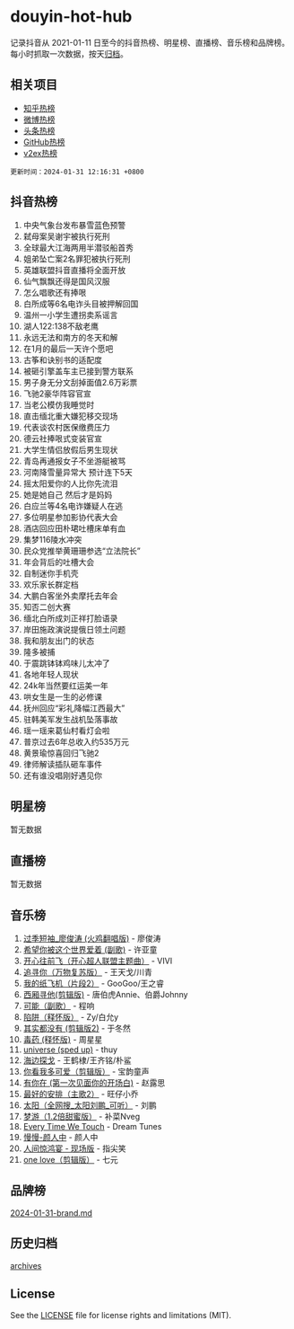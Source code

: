 # douyin-hot-hub

记录抖音从 2021-01-11 日至今的抖音热榜、明星榜、直播榜、音乐榜和品牌榜。每小时抓取一次数据，按天[归档](archives)。

## 相关项目

- [知乎热榜](https://github.com/lonnyzhang423/zhihu-hot-hub)
- [微博热榜](https://github.com/lonnyzhang423/weibo-hot-hub)
- [头条热榜](https://github.com/lonnyzhang423/toutiao-hot-hub)
- [GitHub热榜](https://github.com/lonnyzhang423/github-hot-hub)
- [v2ex热榜](https://github.com/lonnyzhang423/v2ex-hot-hub)


`更新时间：2024-01-31 12:16:31 +0800`

## 抖音热榜

1. 中央气象台发布暴雪蓝色预警
1. 弑母案吴谢宇被执行死刑
1. 全球最大江海两用半潜驳船首秀
1. 姐弟坠亡案2名罪犯被执行死刑
1. 英雄联盟抖音直播将全面开放
1. 仙气飘飘还得是国风汉服
1. 怎么唱歌还有捧哏
1. 白所成等6名电诈头目被押解回国
1. 温州一小学生遭拐卖系谣言
1. 湖人122:138不敌老鹰
1. 永远无法和南方的冬天和解
1. 在1月的最后一天许个愿吧
1. 古筝和诀别书的适配度
1. 被砸引擎盖车主已接到警方联系
1. 男子身无分文刮掉面值2.6万彩票
1. 飞驰2豪华阵容官宣
1. 当老公模仿我睡觉时
1. 直击缅北重大嫌犯移交现场
1. 代表谈农村医保缴费压力
1. 德云社捧哏式变装官宣
1. 大学生情侣放假后男生现状
1. 青岛再通报女子不坐游艇被骂
1. 河南降雪量异常大 预计连下5天
1. 摇太阳爱你的人比你先流泪
1. 她是她自己 然后才是妈妈
1. 白应兰等4名电诈嫌疑人在逃
1. 多位明星参加影协代表大会
1. 酒店回应田朴珺吐槽床单有血
1. 集梦116陵水冲突
1. 民众党推举黄珊珊参选“立法院长”
1. 年会背后的吐槽大会
1. 自制迷你手机壳
1. 欢乐家长群定档
1. 大鹏白客坐外卖摩托去年会
1. 知否二创大赛
1. 缅北白所成刘正祥打脸语录
1. 岸田施政演说提俄日领土问题
1. 我和朋友出门的状态
1. 隆多被捕
1. 于震跳钵钵鸡味儿太冲了
1. 各地年轻人现状
1. 24k年当然要红运美一年
1. 哄女生是一生的必修课
1. 抚州回应“彩礼降幅江西最大”
1. 驻韩美军发生战机坠落事故
1. 瑶一瑶来葛仙村看灯会啦
1. 普京过去6年总收入约535万元
1. 黄景瑜惊喜回归飞驰2
1. 律师解读插队砸车事件
1. 还有谁没唱刚好遇见你

## 明星榜

暂无数据

## 直播榜

暂无数据

## 音乐榜

1. [过季短袖_廖俊涛 (火鸡翻唱版)](https://sf86-cdn-tos.douyinstatic.com/obj/tos-cn-ve-2774/ogQVJl0tRBKxQgZji7YClFEBrVDeHpPTWfCZbQ) - 廖俊涛
1. [希望你被这个世界爱着 (副歌)](https://sf86-cdn-tos.douyinstatic.com/obj/tos-cn-ve-2774/oUHCmWQfZlE3QQBKBeD8rCFLpJzPgCpImhsxMt) - 许亚童
1. [开心往前飞（开心超人联盟主题曲）](https://sf86-cdn-tos.douyinstatic.com/obj/tos-cn-ve-2774/9d8fb7c82cf1421fb93a9fe925275e0a) - VIVI
1. [追寻你（万物复苏版）](https://sf86-cdn-tos.douyinstatic.com/obj/tos-cn-ve-2774/oYeAZJsbjIDit9APmBg8u6uDUQnHmoCf3gbo74) - 王天戈/川青
1. [我的纸飞机（片段2）](https://sf86-cdn-tos.douyinstatic.com/obj/tos-cn-ve-2774/oM2ZrKcg2CD5AeRB2gkeXOFB1IxAGJdZPazYHf) - GooGoo/王之睿
1. [西厢寻他(剪辑版)](https://sf86-cdn-tos.douyinstatic.com/obj/tos-cn-ve-2774/oUsAVfAQKlRNxEv5qxvIB8o5qmIWUcXbzJKJhw) - 唐伯虎Annie、伯爵Johnny
1. [可能（副歌）](https://sf3-cdn-tos.douyinstatic.com/obj/tos-cn-ve-2774/cde1731888894259b333569393c2fb51) - 程响
1. [陷阱（释怀版）](https://sf3-cdn-tos.douyinstatic.com/obj/tos-cn-ve-2774/oE8C21LeZrzKLDFfQYgMzx4GAIHageG5IzayY7) - Zy/白允y
1. [其实都没有 (剪辑版2)](https://sf3-cdn-tos.douyinstatic.com/obj/tos-cn-ve-2774/oEBNQenHZtBhxYjGgUDQk0BCHTigQafgFlbQ7k) - 于冬然
1. [毒药 (释怀版)](https://sf6-cdn-tos.douyinstatic.com/obj/tos-cn-ve-2774/oYILMEAzspdZBIzy4frJNB8ZHPHWAhiwowd4Ad) - 周星星
1. [universe (sped up)](https://sf86-cdn-tos.douyinstatic.com/obj/tos-cn-ve-2774/oIQnurQLDCsdYeegkM4CKuVb23MZBXtX6QB8bv) - thuy
1. [海边探戈](https://sf86-cdn-tos.douyinstatic.com/obj/tos-cn-ve-2774/os9gE0VQCGqt6VQkZDyBBYvfSDY0QFe3vVmubn) - 王鹤棣/王齐铭/朴鲨
1. [你看我多可爱（剪辑版）](https://sf3-cdn-tos.douyinstatic.com/obj/tos-cn-ve-2774/018d241ee66a4a189b2fa9ea2fe3363d) - 宝韵童声
1. [有你在 (第一次见面你的开场白)](https://sf86-cdn-tos.douyinstatic.com/obj/tos-cn-ve-2774/oAthrQ3ClJBfI57uBoFEgNDYtNCZ0TSYQQfxQ0) - 赵露思
1. [最好的安排（主歌2）](https://sf86-cdn-tos.douyinstatic.com/obj/tos-cn-ve-2774/oMMZX1DuHpMwgoDztBmZswgQnbCeeANZxBHkFY) - 旺仔小乔
1. [太阳（全网搜_太阳刘鹏_可听）](https://sf6-cdn-tos.douyinstatic.com/obj/tos-cn-ve-2774/ogWbyIQnlBFImVbeDocRdCIYtBHlbJXgfZMvgz) - 刘鹏
1. [梦游（1.2倍甜蜜版）](https://sf86-cdn-tos.douyinstatic.com/obj/tos-cn-ve-2774/o4gyAUm8hwufoEABmwVIiQtHsFuGzAEEWtNMzo) - 补菜Nveg
1. [Every Time We Touch](https://sf86-cdn-tos.douyinstatic.com/obj/tos-cn-ve-2774/ogN6lUKQeBBfEVhIOMikG1CcJjugxk1tztZyhP) - Dream Tunes
1. [慢慢-颜人中](https://sf86-cdn-tos.douyinstatic.com/obj/tos-cn-ve-2774/ocjHNfBXdBxQNC8ZGAeoLMFTUgtBg8bkExunDC) - 颜人中
1. [人间惊鸿宴 - 现场版](https://sf86-cdn-tos.douyinstatic.com/obj/tos-cn-ve-2774/osF4mrPePAf2Yv8Wfr5fATCHZwL5h1QiGQAKwz) - 指尖笑
1. [one love（剪辑版）](https://sf86-cdn-tos.douyinstatic.com/obj/tos-cn-ve-2774/o4utbbKzHedACBQ0bkG7ZBgUvDQzbBDnYd1f1k) - 七元

## 品牌榜

[2024-01-31-brand.md](archives/2024-01-31-brand.md)

## 历史归档

[archives](archives)

## License

See the [LICENSE](LICENSE) file for license rights and limitations (MIT).
